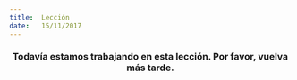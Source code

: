 ```yaml
---
title:  Lección
date:   15/11/2017
---
```


### <center>Todavía estamos trabajando en esta lección. Por favor, vuelva más tarde.</center>